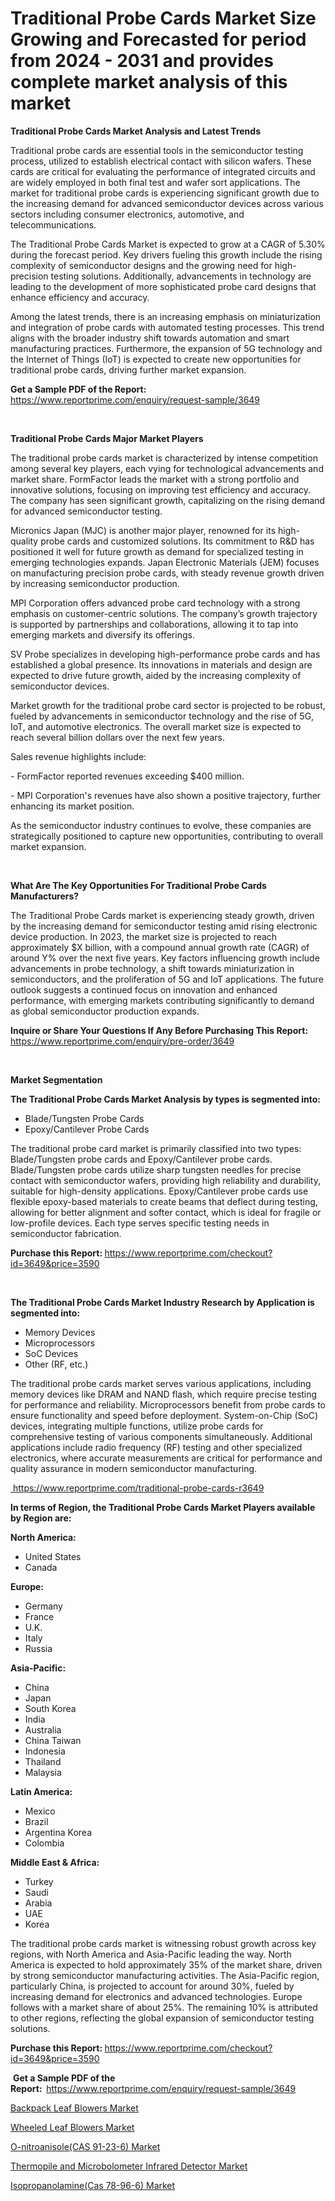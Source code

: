 <p><h1>Traditional Probe Cards Market Size Growing and Forecasted for period from 2024 - 2031 and provides complete market analysis of this market</h1></p><p><strong>Traditional Probe Cards Market Analysis and Latest Trends</strong></p>
<p><p>Traditional probe cards are essential tools in the semiconductor testing process, utilized to establish electrical contact with silicon wafers. These cards are critical for evaluating the performance of integrated circuits and are widely employed in both final test and wafer sort applications. The market for traditional probe cards is experiencing significant growth due to the increasing demand for advanced semiconductor devices across various sectors including consumer electronics, automotive, and telecommunications.</p><p>The Traditional Probe Cards Market is expected to grow at a CAGR of 5.30% during the forecast period. Key drivers fueling this growth include the rising complexity of semiconductor designs and the growing need for high-precision testing solutions. Additionally, advancements in technology are leading to the development of more sophisticated probe card designs that enhance efficiency and accuracy.</p><p>Among the latest trends, there is an increasing emphasis on miniaturization and integration of probe cards with automated testing processes. This trend aligns with the broader industry shift towards automation and smart manufacturing practices. Furthermore, the expansion of 5G technology and the Internet of Things (IoT) is expected to create new opportunities for traditional probe cards, driving further market expansion.</p></p>
<p><strong>Get a Sample PDF of the Report:&nbsp;</strong> <a href="https://www.reportprime.com/enquiry/request-sample/3649?utm_campaign=1087&utm_medium=2&utm_source=Github&utm_content=ia&utm_term=18102024&utm_id=traditional-probe-cards">https://www.reportprime.com/enquiry/request-sample/3649</a></p>
<p>&nbsp;</p>
<p><strong>Traditional Probe Cards Major Market Players</strong></p>
<p><p>The traditional probe cards market is characterized by intense competition among several key players, each vying for technological advancements and market share. FormFactor leads the market with a strong portfolio and innovative solutions, focusing on improving test efficiency and accuracy. The company has seen significant growth, capitalizing on the rising demand for advanced semiconductor testing.</p><p>Micronics Japan (MJC) is another major player, renowned for its high-quality probe cards and customized solutions. Its commitment to R&D has positioned it well for future growth as demand for specialized testing in emerging technologies expands. Japan Electronic Materials (JEM) focuses on manufacturing precision probe cards, with steady revenue growth driven by increasing semiconductor production.</p><p>MPI Corporation offers advanced probe card technology with a strong emphasis on customer-centric solutions. The company’s growth trajectory is supported by partnerships and collaborations, allowing it to tap into emerging markets and diversify its offerings.</p><p>SV Probe specializes in developing high-performance probe cards and has established a global presence. Its innovations in materials and design are expected to drive future growth, aided by the increasing complexity of semiconductor devices.</p><p>Market growth for the traditional probe card sector is projected to be robust, fueled by advancements in semiconductor technology and the rise of 5G, IoT, and automotive electronics. The overall market size is expected to reach several billion dollars over the next few years.</p><p>Sales revenue highlights include: </p><p>- FormFactor reported revenues exceeding $400 million.</p><p>- MPI Corporation's revenues have also shown a positive trajectory, further enhancing its market position.</p><p>As the semiconductor industry continues to evolve, these companies are strategically positioned to capture new opportunities, contributing to overall market expansion.</p></p>
<p>&nbsp;</p>
<p><strong>What Are The Key Opportunities For Traditional Probe Cards Manufacturers?</strong></p>
<p><p>The Traditional Probe Cards market is experiencing steady growth, driven by the increasing demand for semiconductor testing amid rising electronic device production. In 2023, the market size is projected to reach approximately $X billion, with a compound annual growth rate (CAGR) of around Y% over the next five years. Key factors influencing growth include advancements in probe technology, a shift towards miniaturization in semiconductors, and the proliferation of 5G and IoT applications. The future outlook suggests a continued focus on innovation and enhanced performance, with emerging markets contributing significantly to demand as global semiconductor production expands.</p></p>
<p><strong>Inquire or Share Your Questions If Any Before Purchasing This Report:</strong> <a href="https://www.reportprime.com/enquiry/pre-order/3649?utm_campaign=1087&utm_medium=2&utm_source=Github&utm_content=ia&utm_term=18102024&utm_id=traditional-probe-cards">https://www.reportprime.com/enquiry/pre-order/3649</a></p>
<p>&nbsp;</p>
<p><strong>Market Segmentation</strong></p>
<p><strong>The Traditional Probe Cards Market Analysis by types is segmented into:</strong></p>
<p><ul><li>Blade/Tungsten Probe Cards</li><li>Epoxy/Cantilever Probe Cards</li></ul></p>
<p><p>The traditional probe card market is primarily classified into two types: Blade/Tungsten probe cards and Epoxy/Cantilever probe cards. Blade/Tungsten probe cards utilize sharp tungsten needles for precise contact with semiconductor wafers, providing high reliability and durability, suitable for high-density applications. Epoxy/Cantilever probe cards use flexible epoxy-based materials to create beams that deflect during testing, allowing for better alignment and softer contact, which is ideal for fragile or low-profile devices. Each type serves specific testing needs in semiconductor fabrication.</p></p>
<p><strong>Purchase this Report:&nbsp;</strong><a href="https://www.reportprime.com/checkout?id=3649&price=3590&utm_campaign=1087&utm_medium=2&utm_source=Github&utm_content=ia&utm_term=18102024&utm_id=traditional-probe-cards">https://www.reportprime.com/checkout?id=3649&price=3590</a></p>
<p>&nbsp;</p>
<p><strong>The Traditional Probe Cards Market Industry Research by Application is segmented into:</strong></p>
<p><ul><li>Memory Devices</li><li>Microprocessors</li><li>SoC Devices</li><li>Other (RF, etc.)</li></ul></p>
<p><p>The traditional probe cards market serves various applications, including memory devices like DRAM and NAND flash, which require precise testing for performance and reliability. Microprocessors benefit from probe cards to ensure functionality and speed before deployment. System-on-Chip (SoC) devices, integrating multiple functions, utilize probe cards for comprehensive testing of various components simultaneously. Additional applications include radio frequency (RF) testing and other specialized electronics, where accurate measurements are critical for performance and quality assurance in modern semiconductor manufacturing.</p></p>
<p><a href="https://www.reportprime.com/traditional-probe-cards-r3649?utm_campaign=1087&utm_medium=2&utm_source=Github&utm_content=ia&utm_term=18102024&utm_id=traditional-probe-cards">&nbsp;https://www.reportprime.com/traditional-probe-cards-r3649</a></p>
<p><strong>In terms of Region, the Traditional Probe Cards Market Players available by Region are:</strong></p>
<p>
    <p> <strong> North America: </strong>
        <ul>
            <li>United States</li>
            <li>Canada</li>
        </ul>
        </p> 
    <p> <strong> Europe: </strong>
        <ul>
            <li>Germany</li>
            <li>France</li>
            <li>U.K.</li>
            <li>Italy</li>
            <li>Russia</li>
        </ul>
        </p> 
    <p> <strong> Asia-Pacific: </strong>
        <ul>
            <li>China</li>
            <li>Japan</li>
            <li>South Korea</li>
            <li>India</li>
            <li>Australia</li>
            <li>China Taiwan</li>
            <li>Indonesia</li>
            <li>Thailand</li>
            <li>Malaysia</li>
        </ul>
        </p> 
    <p> <strong> Latin America: </strong>
        <ul>
            <li>Mexico</li>
            <li>Brazil</li>
            <li>Argentina Korea</li>
            <li>Colombia</li>
        </ul>
        </p> 
    <p> <strong> Middle East & Africa: </strong>
        <ul>
            <li>Turkey</li>
            <li>Saudi</li>
            <li>Arabia</li>
            <li>UAE</li>
            <li>Korea</li>
        </ul>
    </p>
    </p>
<p><p>The traditional probe cards market is witnessing robust growth across key regions, with North America and Asia-Pacific leading the way. North America is expected to hold approximately 35% of the market share, driven by strong semiconductor manufacturing activities. The Asia-Pacific region, particularly China, is projected to account for around 30%, fueled by increasing demand for electronics and advanced technologies. Europe follows with a market share of about 25%. The remaining 10% is attributed to other regions, reflecting the global expansion of semiconductor testing solutions.</p></p>
<p><strong>Purchase this Report: </strong><a href="https://www.reportprime.com/checkout?id=3649&price=3590&utm_campaign=1087&utm_medium=2&utm_source=Github&utm_content=ia&utm_term=18102024&utm_id=traditional-probe-cards">https://www.reportprime.com/checkout?id=3649&price=3590</a></p>
<p>&nbsp;<strong>Get a Sample PDF of the Report:&nbsp;&nbsp;</strong><a href="https://www.reportprime.com/enquiry/request-sample/3649?utm_campaign=1087&utm_medium=2&utm_source=Github&utm_content=ia&utm_term=18102024&utm_id=traditional-probe-cards">https://www.reportprime.com/enquiry/request-sample/3649</a></p>
<p><strong></strong></p>
<p><p><a href="https://issuu.com/reportprime-2/docs/backpack-leaf-blowers-market-size-2_d48980034250d6?utm_campaign=1087&utm_medium=2&utm_source=Github&utm_content=ia&utm_term=18102024&utm_id=traditional-probe-cards">Backpack Leaf Blowers Market</a></p><p><a href="https://issuu.com/reportprime-2/docs/wheeled-leaf-blowers-market-size-20_41e90e76eedcb7?utm_campaign=1087&utm_medium=2&utm_source=Github&utm_content=ia&utm_term=18102024&utm_id=traditional-probe-cards">Wheeled Leaf Blowers Market</a></p><p><a href="https://www.linkedin.com/pulse/global-o-nitroanisolecas-91-23-6-market-trends-forecasts-8fl7c?utm_campaign=1087&utm_medium=2&utm_source=Github&utm_content=ia&utm_term=18102024&utm_id=traditional-probe-cards">O-nitroanisole(CAS 91-23-6) Market</a></p><p><a href="https://github.com/vitacbq/Market-Research-Report-List-1/blob/main/thermopile-and-microbolometer-infrared-detector-market.md?utm_campaign=1087&utm_medium=2&utm_source=Github&utm_content=ia&utm_term=18102024&utm_id=traditional-probe-cards">Thermopile and Microbolometer Infrared Detector Market</a></p><p><a href="https://www.linkedin.com/pulse/future-ready-strategic-insights-global-isopropanolaminecas-ihwoc?utm_campaign=1087&utm_medium=2&utm_source=Github&utm_content=ia&utm_term=18102024&utm_id=traditional-probe-cards">Isopropanolamine(Cas 78-96-6) Market</a></p></p>